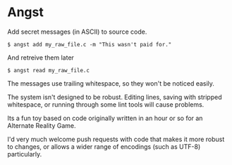 # Angst

Add secret messages (in ASCII) to source code.

    $ angst add my_raw_file.c -m "This wasn't paid for."

And retreive them later

    $ angst read my_raw_file.c

The messages use trailing whitespace, so they won't be noticed easily.

The system isn't designed to be robust. Editing lines, saving with stripped
whitespace, or running through some lint tools will cause problems.

Its a fun toy based on code originally written in an hour or so for an
Alternate Reality Game.

I'd very much welcome push requests with code that makes it more robust to
changes, or allows a wider range of encodings (such as UTF-8) particularly.
